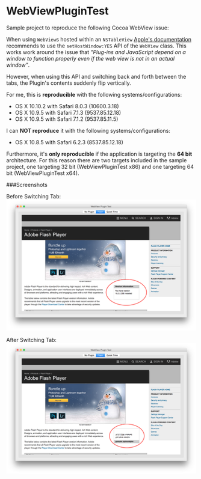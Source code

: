 # WebViewPluginTest

Sample project to reproduce the following Cocoa WebView issue:

When using `WebView`s hosted within an `NSTableView` [Apple's documentation](https://developer.apple.com/library/mac/documentation/Cocoa/Reference/WebKit/Classes/WebView_Class/index.html#//apple_ref/occ/instm/WebView/setHostWindow:) recommends to use the `setHostWindow:YES` API of the `WebView` class. This works work around the issue that _"Plug-ins and JavaScript depend on a window to function properly even if the web view is not in an actual window"_.

However, when using this API and switching back and forth between the tabs, the Plugin's contents suddenly flip vertically.

For me, this is **reproducible** with the following systems/configurations:
* OS X 10.10.2 with Safari 8.0.3 (10600.3.18)
* OS X 10.9.5 with Safari 7.1.3 (9537.85.12.18)
* OS X 10.9.5 with Safari 7.1.2 (9537.85.11.5)

I can **NOT reproduce** it with the following systems/configurations:
* OS X 10.8.5  with Safari 6.2.3 (8537.85.12.18)

Furthermore, it's **only reproducible** if the application is targeting the **64 bit** architecture. 
For this reason there are two targets included in the sample project, one targeting 32 bit (WebViewPluginTest x86) and one targeting 64 bit (WebViewPluginTest x64).

###Screenshots

Before Switching Tab:
![Before Switching Tab](https://raw.githubusercontent.com/lemonmojo/WebViewPluginTest/master/Screenshots/WebView_Good.png)

After Switching Tab:
![After Switching Tab](https://raw.githubusercontent.com/lemonmojo/WebViewPluginTest/master/Screenshots/WebView_Bad.png)

